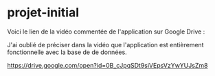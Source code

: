 # projet-initial


Voici le lien de la vidéo commentée de l'application sur Google Drive :

J'ai oublié de préciser dans la vidéo que l'application est entièrement fonctionnelle avec la base de de données.

https://drive.google.com/open?id=0B_cJpqSDt9siVEpsVzYwYUJsZm8